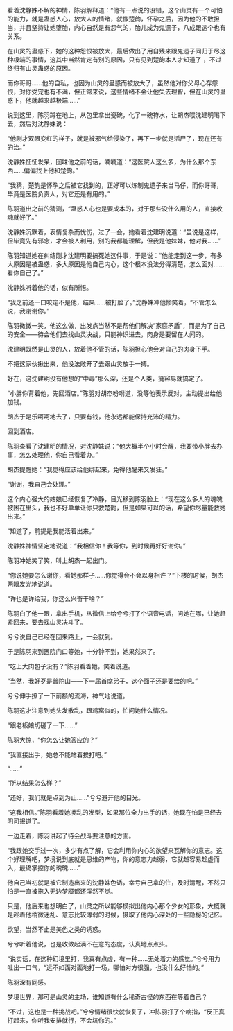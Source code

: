 看着沈静姝不解的神情，陈羽解释道：“他有一点说的没错，这个山灵有一个可怕的能力，就是蛊惑人心，放大人的情绪，就像楚韵，怀孕之后，因为他的不敢担当，并且坚持让她堕胎，内心自然是有怨气的，胎儿成为鬼遗子，八成跟这个也有关系。

在山灵的蛊惑下，她的这种怨恨被放大，最后做出了用自残来跟鬼遗子同归于尽这种极端的事情，这其中当然肯定有别的原因，只有见到楚韵本人才知道了 ，不过终归有山灵蛊惑的原因。

而你哥哥……他的自私，也因为山灵的蛊惑而被放大了，虽然他对你父母心存怨恨，对你受宠也有不满，但正常来说，这些情绪不会让他失去理智，但在山灵的蛊惑下，他就越来越极端……”

说到这里，陈羽蹲在地上，从包里拿出瓷碗，化了一碗符水，让胡杰喂沈建明喝下去，然后对沈静姝说：

“他刚才双眼变红的样子，就是被邪气给侵染了，再下一步就是活尸了，现在还有的治。”

沈静姝怔怔发呆，回味他之前的话，喃喃道：“这医院人这么多，为什么那个东西……偏偏找上他和楚韵。”

“我猜，楚韵是怀孕之后被它找到的，正好可以炼制鬼遗子来当马仔，而你哥哥，毕竟是医院负责人，对它还是有用的。”

陈羽道出之前的猜测，“蛊惑人心也是要成本的，对于那些没什么用的人，直接收魂就好了。”

沈静姝沉默着，表情复杂而忧伤，过了一会，她看着沈建明说道：“虽说是这样，但毕竟先有邪念，才会被人利用，别的我都能理解，但我是他妹妹，他对我……”

陈羽知道她在纠结刚才沈建明要搞死她这件事，于是说：“他能走到这一步，有多大原因是被蛊惑，多大原因是他自己内心，这个根本没法分得清楚，怎么面对……看你自己了。”

沈静姝听着他的话，似有所悟。

“我之前还一口咬定不是他，结果……被打脸了。”沈静姝冲他惨笑着，“不管怎么说，我谢谢你。”

陈羽微微一笑，他这么做，出发点当然不是帮他们解决“家庭矛盾”，而是为了自己的安全——待会他们去找山灵决战，只能神识进去，肉身是要留在人间的。

沈建明既然是山灵的人，放着他不管的话，陈羽担心他会对自己的肉身下手。

不把这家伙揪出来，他没法敞开了去跟山灵放手一搏。

好在，这沈建明没有他想的“中毒”那么深，还是个人类，挺容易就搞定了。

“小胖你背着他，先回酒店。”陈羽对胡杰吩咐道，没等他表示反对，主动提出给他加钱。

胡杰于是乐呵呵地去了，只要有钱，他永远都能保持充沛的精力。

回到酒店。

陈羽查看了沈建明的情况，对沈静姝说：“他大概半个小时会醒，我要带小胖去办事，怎么处理他，你自己看着办。”

胡杰提醒她：“我觉得应该给他绑起来，免得他醒来又发狂。”

“谢谢，我自己会处理。”

这个内心强大的姑娘已经恢复了冷静，目光移到陈羽脸上：“现在这么多人的魂魄被困在里头，我也不好单单让你只救楚韵，但是如果可以的话，希望你尽量能救她出来。”

“知道了，前提是我能活着出来。”

沈静姝神情坚定地说道：“我相信你！我等你，到时候再好好谢你。”

陈羽冲她笑了笑，叫上胡杰一起出门。

“你说她要怎么谢你，看她那样子……你觉得会不会以身相许？”下楼的时候，胡杰两眼发光地说道。

“许也是许给我，你这么兴奋干啥？”

陈羽白了他一眼，拿出手机，从微信上给兮兮打了个语音电话，问她在哪，让她赶紧回来，要去找山灵决斗了。

兮兮说自己已经在回来路上，一会就到。

于是陈羽来到医院门口等她，十分钟不到，她果然来了。

“吃上大肉包子没有？”陈羽看着她，笑着说道。

“当然，我好歹是普陀山——下一届首席弟子，这个面子还是要给的吧。”

兮兮伸手撩了一下前额的流海，神气地说道。

陈羽这才注意到她头发散乱，跟鸡窝似的，忙问她什么情况。

“跟老板娘切磋了一下……”

陈羽大惊，“你怎么让她答应的？”

“我直接出手，她总不能站着挨打吧。”

“……”

“所以结果怎么样？”

“还好，我们就是点到为止……”兮兮避开他的目光。

“这我相信。”陈羽看着她凌乱的发型，如果那位全力出手的话，她现在怕是已经去阴司报道了。

一边走着，陈羽讲起了待会战斗要注意的方面。

“我跟她交手过一次，多少有点了解，它会利用你内心的欲望来瓦解你的意志。这个好理解吧，梦境说到底就是思维的产物，你的意志力越弱，它就越容易趁虚而入，最终掌控你的魂魄……”

他自己当初就是被它制造出来的沈静姝色诱，幸亏自己拿的住，及时清醒，不然只怕是一直被拖入无边梦魇都还浑然不觉。

只是，他后来也想明白了，山灵之所以能够模拟出他内心那个少女的形象，大概就是趁着他稍微迷乱、意志比较薄弱的时候，摄取了他内心深处的一些隐秘的记忆。

欲望，当然不止是美色之类的诱惑。

兮兮听着他说，也是收敛起满不在意的态度，认真地点点头。

“说实话，在这种幻境里打，我真有点虚，有一种……无处着力的感觉。”兮兮用力吐出一口气，“远不如面对面地打一场，哪怕对方很强，也没什么好怕的。”

陈羽深有同感。

梦境世界，那可是山灵的主场，谁知道有什么稀奇古怪的东西在等着自己？

“不过，这也是一种挑战吧。”兮兮情绪很快就恢复了，冲陈羽打了个响指，“反正真打起来，你听我安排就行，不会坑你的。”
